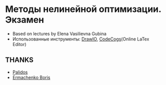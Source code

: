 # Методы нелинейной оптимизации. Экзамен

- Based on lectures by Elena Vasilievna Gubina
- Использованные инструменты: [DrawIO](https://www.draw.io), [CodeCogs](https://www.codecogs.com/latex/eqneditor.php)(Online LaTex Editor)

## THANKS

- [Palidos](https://github.com/Palidos)
- [Ermachenko Boris](https://github.com/ErmachenkoBoris)
